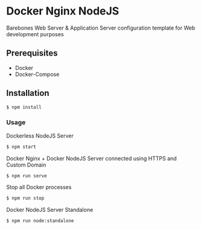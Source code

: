 # Docker Nginx NodeJS
Barebones Web Server & Application Server configuration template for Web development purposes

## Prerequisites
  * Docker
  * Docker-Compose

## Installation

```bash
$ npm install
```

### Usage

Dockerless NodeJS Server
```bash
$ npm start
```

Docker Nginx + Docker NodeJS Server connected using HTTPS and Custom Domain
```bash
$ npm run serve
```

Stop all Docker processes
```bash
$ npm run stop
```

Docker NodeJS Server Standalone
```bash
$ npm run node:standalone
```






